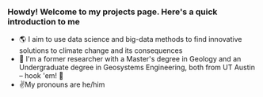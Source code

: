 ### Howdy! Welcome to my projects page. Here's a quick introduction to me

- :earth_americas: I aim to use data science and big-data methods to find innovative solutions to climate change and its consequences
- :microscope: I'm a former researcher with a Master's degree in Geology and an Undergraduate degree in Geosystems Engineering, both from UT Austin – hook 'em! :metal:
- :v:My pronouns are he/him

<!---
SRobbins-13/SRobbins-13 is a ✨ special ✨ repository because its `README.md` (this file) appears on your GitHub profile.
You can click the Preview link to take a look at your changes.


- 👋 Hi, I’m @SRobbins-13
- 👀 I’m interested in ...
- 🌱 I’m currently learning ...
- 💞️ I’m looking to collaborate on ...
- 📫 How to reach me ...
--->
